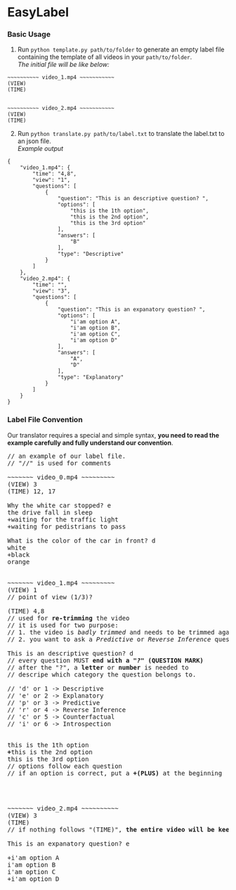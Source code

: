 # EasyLabel
### Basic Usage
1. Run `python template.py path/to/folder` to generate an empty label file containing the template of all videos in your `path/to/folder`.      
_The initial file will be like below:_
```
~~~~~~~~~~ video_1.mp4 ~~~~~~~~~~~
(VIEW)
(TIME)


~~~~~~~~~~ video_2.mp4 ~~~~~~~~~~~
(VIEW)
(TIME)

```
2. Run `python translate.py path/to/label.txt` to translate the label.txt to an json file.      
_Example output_
```
{
    "video_1.mp4": {
        "time": "4,8",
        "view": "1",
        "questions": [
            {
                "question": "This is an descriptive question? ",
                "options": [
                    "this is the 1th option",
                    "this is the 2nd option",
                    "this is the 3rd option"
                ],
                "answers": [
                    "B"
                ],
                "type": "Descriptive"
            }
        ]
    },
    "video_2.mp4": {
        "time": "",
        "view": "3",
        "questions": [
            {
                "question": "This is an expanatory question? ",
                "options": [
                    "i'am option A",
                    "i'am option B",
                    "i'am option C",
                    "i'am option D"
                ],
                "answers": [
                    "A",
                    "D"
                ],
                "type": "Explanatory"
            }
        ]
    }
}
```

### Label File Convention
Our translator requires a special and simple syntax, **you need to read the example carefully and fully understand our convention**.  
<pre>
// an example of our label file.
// "//" is used for comments

~~~~~~~ video_0.mp4 ~~~~~~~~~
(VIEW) 3
(TIME) 12, 17

Why the white car stopped? e
the drive fall in sleep
+waiting for the traffic light
+waiting for pedistrians to pass

What is the color of the car in front? d
white
+black
orange


~~~~~~~ video_1.mp4 ~~~~~~~~~
(VIEW) 1                        
// point of view (1/3)?

(TIME) 4,8
// used for <b>re-trimming</b> the video 
// it is used for two purpose:
// 1. the video is <i>badly trimmed</i> and needs to be trimmed again
// 2. you want to ask a <i>Predictive</i> or <i>Reverse Inference</i> question

This is an descriptive question? d
// every question MUST <b>end with a <i>"?" </i>(QUESTION MARK)</b>
// after the "?", a <b>letter</b> or <b>number</b> is needed to
// descripe which category the question belongs to.

// 'd' or 1 -> Descriptive
// 'e' or 2 -> Explanatory
// 'p' or 3 -> Predictive
// 'r' or 4 -> Reverse Inference
// 'c' or 5 -> Counterfactual
// 'i' or 6 -> Introspection


this is the 1th option
<b>+</b>this is the 2nd option 
this is the 3rd option
// options follow each question
// if an option is correct, put a <b>+(PLUS)</b> at the beginning




~~~~~~~ video_2.mp4 ~~~~~~~~~~
(VIEW) 3
(TIME)
// if nothing follows "(TIME)", <b>the entire video will be keept</b>

This is an expanatory question? e

+i'am option A
i'am option B
i'am option C
+i'am option D

<pre>
